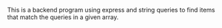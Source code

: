 This is a backend program using express and string queries to find items that match the queries in a given array. 